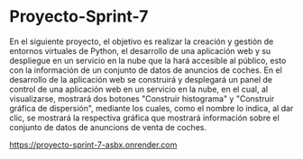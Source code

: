 # Proyecto-Sprint-7
En el siguiente proyecto, el objetivo es realizar la creación y gestión de entornos virtuales de Python, el desarrollo de una aplicación web y su despliegue en un servicio en la nube que la hará accesible al público, esto con la información de un conjunto de datos de anuncios de coches. En el desarrollo de la aplicación web se construirá y desplegará un panel de control de una aplicación web en un servicio en la nube, en el cual, al visualizarse, mostrará dos botones "Construir histograma" y "Construir gráfica de dispersión", mediante los cuales, como el nombre lo indica, al dar clic, se mostrará la respectiva gráfica que mostrará información sobre el conjunto de datos de anuncions de venta de coches.

https://proyecto-sprint-7-asbx.onrender.com
